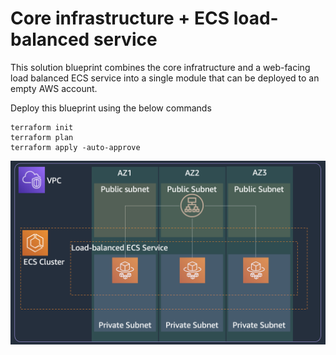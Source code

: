 # Core infrastructure + ECS load-balanced service

This solution blueprint combines the core infratructure and a web-facing load balanced ECS service into a single module that can be deployed to an empty AWS account.

Deploy this blueprint using the below commands
```shell
terraform init
terraform plan
terraform apply -auto-approve
```

<p align="center">
  <img src="../../../docs/lb-service.png"/>
</p>
